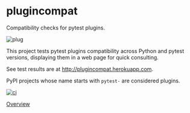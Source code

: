 # plugincompat #

Compatibility checks for pytest plugins.

![plug](static/electrical-plug-th.png)

This project tests pytest plugins compatibility across Python and pytest
versions, displaying them in a web page for quick consulting.

See test results are at http://plugincompat.herokuapp.com.

PyPI projects whose
name starts with `pytest-` are considered plugins.

[![ci](http://img.shields.io/travis/pytest-dev/plugincompat.svg)](https://travis-ci.org/pytest-dev/plugincompat)

[Overview](OVERVIEW.md)
